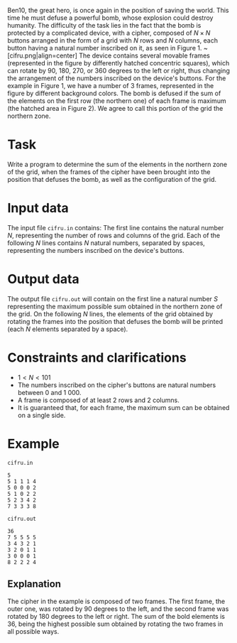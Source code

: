 Ben10, the great hero, is once again in the position of saving the world. This time he must defuse a powerful bomb, whose explosion could destroy humanity. The difficulty of the task lies in the fact that the bomb is protected by a complicated device, with a cipher, composed of $N \times N$ buttons arranged in the form of a grid with $N$ rows and $N$ columns, each button having a natural number inscribed on it, as seen in $\text{Figure} \ 1$.
~[cifru.png|align=center]
The device contains several movable frames (represented in the figure by differently hatched concentric squares), which can rotate by $90$, $180$, $270$, or $360$ degrees to the left or right, thus changing the arrangement of the numbers inscribed on the device's buttons. For the example in $\text{Figure} \ 1$, we have a number of $3$ frames, represented in the figure by different background colors.
The bomb is defused if the sum of the elements on the first row (the northern one) of each frame is maximum (the hatched area in $\text{Figure} \ 2$). We agree to call this portion of the grid the northern zone.

# Task

Write a program to determine the sum of the elements in the northern zone of the grid, when the frames of the cipher have been brought into the position that defuses the bomb, as well as the configuration of the grid.

# Input data

The input file `cifru.in` contains:
The first line contains the natural number $N$, representing the number of rows and columns of the grid.
Each of the following $N$ lines contains $N$ natural numbers, separated by spaces, representing the numbers inscribed on the device's buttons.

# Output data

The output file `cifru.out` will contain on the first line a natural number $S$ representing the maximum possible sum obtained in the northern zone of the grid. On the following $N$ lines, the elements of the grid obtained by rotating the frames into the position that defuses the bomb will be printed (each $N$ elements separated by a space).

# Constraints and clarifications

* $1 \lt N \lt 101$
* The numbers inscribed on the cipher's buttons are natural numbers between $0$ and $1 \ 000$.
* A frame is composed of at least $2$ rows and $2$ columns.
* It is guaranteed that, for each frame, the maximum sum can be obtained on a single side.

# Example

`cifru.in`
```
5
5 1 1 1 4
5 0 0 0 2
5 1 0 2 2
5 2 3 4 2
7 3 3 3 8
```

`cifru.out`
```
36
7 5 5 5 5
3 4 3 2 1
3 2 0 1 1
3 0 0 0 1
8 2 2 2 4
```

## Explanation

The cipher in the example is composed of two frames. The first frame, the outer one, was rotated by $90$ degrees to the left, and the second frame was rotated by $180$ degrees to the left or right.
The sum of the bold elements is $36$, being the highest possible sum obtained by rotating the two frames in all possible ways.


